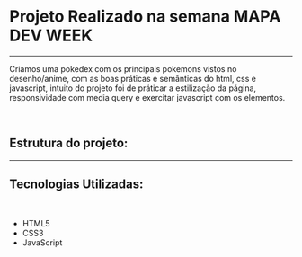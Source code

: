 <h1>Projeto Realizado na semana MAPA DEV WEEK</h1>
<hr>
<p>Criamos uma pokedex com os principais pokemons vistos no desenho/anime, com as boas práticas e semânticas do html, css e javascript, intuito do projeto foi de práticar a estilização da página, responsividade com media query e exercitar javascript com os elementos.</p> <br>

<h2>Estrutura do projeto:</h2>


<hr>
<h2>Tecnologias Utilizadas:</h2>
<br>
<ul>
  <li>HTML5</li>
  <li>CSS3</li>
  <li>JavaScript</li>
</ul>
